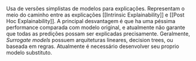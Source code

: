 Usa de versões simplistas de modelos para explicações. Representam o meio do caminho entre as explicações [[Intrinsic Explainability]] e [[Post Hoc Explainability]]. A principal desvantagem é que ha uma péssima performance comparada com modelo original, e atualmente não garante que todas as predições possam ser explicadas precisamente.
Geralmente, *Surrogate* *models* possuem arquiteturas lineares, decision trees, ou baseada em regras. Atualmente é necessário desenvolver seu proprio modelo substituto.
